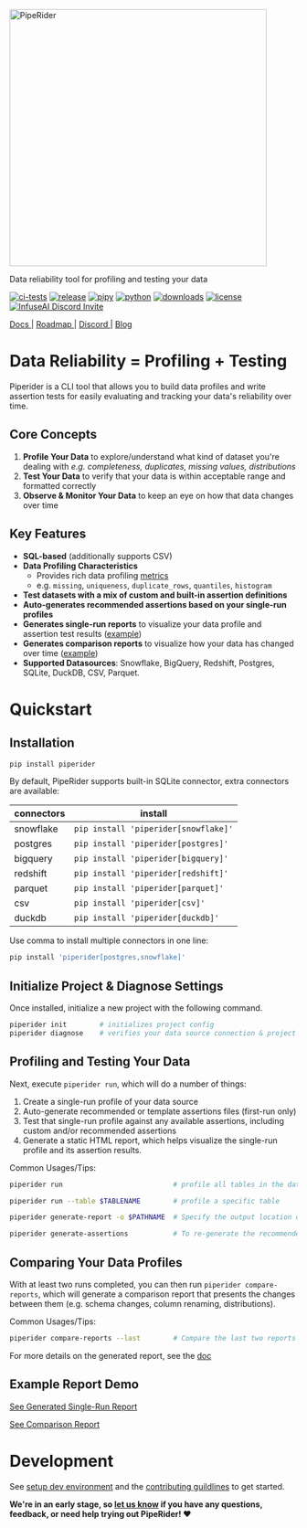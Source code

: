 <p>
  <a href="https://piperider.io" alt="piperider logo" title="Piperider Home">
    <img width="450px" src=".github/images/logo.svg" border="0" alt="PipeRider">
  </a>
</p>
<p>
  Data reliability tool for profiling and testing your data
</p>

[![ci-tests](https://github.com/infuseai/piperider-cli/actions/workflows/tests.yaml/badge.svg)](https://github.com/infuseai/piperider-cli/actions/workflows/tests.yaml/badge.svg)
[![release](https://img.shields.io/github/release/infuseAI/piperider-cli/all.svg?style=flat-square)](https://github.com/infuseAI/piperider-cli/releases)
[![pipy](https://img.shields.io/pypi/v/piperider?style=flat-square)](https://pypi.org/project/piperider/)
[![python](https://img.shields.io/pypi/pyversions/piperider?style=flat-square)](https://pypi.org/project/piperider/)
[![downloads](https://img.shields.io/pypi/dw/piperider?style=flat-square)](https://pypi.org/project/piperider/#files)
[![license](https://img.shields.io/github/license/infuseai/piperider?style=flat-square)](https://github.com/InfuseAI/piperider/blob/main/LICENSE)
[![InfuseAI Discord Invite](https://img.shields.io/discord/664381609771925514?color=%237289DA&label=chat&logo=discord&logoColor=white&style=flat-square)](https://discord.com/invite/5zb2aK9KBV)

<p align="left">
  <a href="https://docs.piperider.io/" alt="documentation site" title="Piperider Documentation"> Docs </a> |
  <a href="https://github.com/orgs/InfuseAI/projects/1/views/1" alt="product roadmap" title="Planned Features/Changes"> Roadmap </a> |
  <a href="https://discord.com/invite/5zb2aK9KBV"> Discord </a> |
  <a href="https://blog.infuseai.io/data-reliability-automated-with-piperider-7a823521ef11"> Blog </a> 
</p>

# Data Reliability = Profiling + Testing

Piperider is a CLI tool that allows you to build data profiles and write assertion tests for easily evaluating and tracking your data's reliability over time.

## Core Concepts

1. **Profile Your Data** to explore/understand what kind of dataset you're dealing with
   _e.g. completeness, duplicates, missing values, distributions_
2. **Test Your Data** to verify that your data is within acceptable range and formatted correctly
3. **Observe & Monitor Your Data** to keep an eye on how that data changes over time

## Key Features

- **SQL-based** (additionally supports CSV)
- **Data Profiling Characteristics**
  - Provides rich data profiling [metrics](https://github.com/InfuseAI/piperider/blob/main/docs/metrics.md)
  - e.g. `missing`, `uniqueness`, `duplicate_rows`, `quantiles`, `histogram`
- **Test datasets with a mix of custom and built-in assertion definitions**
- **Auto-generates recommended assertions based on your single-run profiles**
- **Generates single-run reports** to visualize your data profile and assertion test results ([example](https://piperider-github-readme.s3.ap-northeast-1.amazonaws.com/run-0.13.0/index.html))
- **Generates comparison reports** to visualize how your data has changed over time ([example](https://piperider-github-readme.s3.ap-northeast-1.amazonaws.com/comparison-0.13.0/index.html))
- **Supported Datasources**: Snowflake, BigQuery, Redshift, Postgres, SQLite, DuckDB, CSV, Parquet.

# Quickstart

## Installation

```bash
pip install piperider
```

By default, PipeRider supports built-in SQLite connector, extra connectors are available:

| connectors | install                              |
| ---------- | ------------------------------------ |
| snowflake  | `pip install 'piperider[snowflake]'` |
| postgres   | `pip install 'piperider[postgres]'`  |
| bigquery   | `pip install 'piperider[bigquery]'`  |
| redshift   | `pip install 'piperider[redshift]'`  |
| parquet    | `pip install 'piperider[parquet]'`   |
| csv        | `pip install 'piperider[csv]'`       |
| duckdb     | `pip install 'piperider[duckdb]'`    |

Use comma to install multiple connectors in one line:

```bash
pip install 'piperider[postgres,snowflake]'
```

## Initialize Project & Diagnose Settings

Once installed, initialize a new project with the following command.

```bash
piperider init        # initializes project config
piperider diagnose    # verifies your data source connection & project config
```

## Profiling and Testing Your Data

Next, execute `piperider run`, which will do a number of things:

1. Create a single-run profile of your data source
1. Auto-generate recommended or template assertions files (first-run only)
1. Test that single-run profile against any available assertions, including custom and/or recommended assertions
1. Generate a static HTML report, which helps visualize the single-run profile and its assertion results.

Common Usages/Tips:

```bash
piperider run                           # profile all tables in the data source.

piperider run --table $TABLENAME        # profile a specific table

piperider generate-report -o $PATHNAME  # Specify the output location of the generated report

piperider generate-assertions           # To re-generate the recommended assertions after the first-run
```

## Comparing Your Data Profiles

With at least two runs completed, you can then run `piperider compare-reports`, which will generate a comparison report that presents the changes between them (e.g. schema changes, column renaming, distributions).

Common Usages/Tips:

```bash
piperider compare-reports --last        # Compare the last two reports automatically using
```

For more details on the generated report, see the [doc](https://docs.piperider.io/how-to-guides/generate-report)

## Example Report Demo

[See Generated Single-Run Report](https://piperider-github-readme.s3.ap-northeast-1.amazonaws.com/run-0.13.0/index.html)

[See Comparison Report](https://piperider-github-readme.s3.ap-northeast-1.amazonaws.com/comparison-0.13.0/index.html)

# Development

See [setup dev environment](DEVELOP.md) and the [contributing guildlines](CONTRIBUTING.md) to get started.

**We're in an early stage, so [let us know](mailto:product@infuseai.io) if you have any questions, feedback, or need help trying out PipeRider! :heart:**
